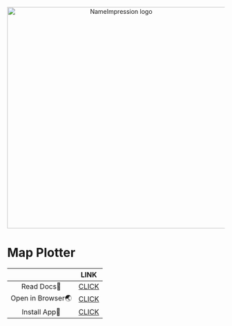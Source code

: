 
<p align="center">
  <a href="https://haru1843.github.io/map_plotter/" rel="noopener" target="_blank"><img width="512px" src="https://user-images.githubusercontent.com/31639255/141754860-06f4fa67-d9ed-4193-a26c-bb4bb882a66c.png" alt="NameImpression logo"></a>
</p>


# Map Plotter

||LINK|
|:-:|:-:|
|Read Docs📖 | [CLICK](https://www.notion.so/Map-Plotter-19aebd0ef33647f0ad13f47ac8133b9b)|
|Open in Browser🌏 | [CLICK](https://haru1843.github.io/map_plotter/)|
|Install App🔽 | [CLICK](https://github.com/haru1843/map_plotter/releases)|
